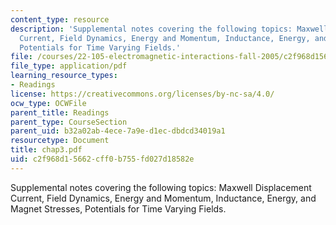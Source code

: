 ```yaml
---
content_type: resource
description: 'Supplemental notes covering the following topics: Maxwell Displacement
  Current, Field Dynamics, Energy and Momentum, Inductance, Energy, and Magnet Stresses,
  Potentials for Time Varying Fields.'
file: /courses/22-105-electromagnetic-interactions-fall-2005/c2f968d15662cff0b755fd027d18582e_chap3.pdf
file_type: application/pdf
learning_resource_types:
- Readings
license: https://creativecommons.org/licenses/by-nc-sa/4.0/
ocw_type: OCWFile
parent_title: Readings
parent_type: CourseSection
parent_uid: b32a02ab-4ece-7a9e-d1ec-dbdcd34019a1
resourcetype: Document
title: chap3.pdf
uid: c2f968d1-5662-cff0-b755-fd027d18582e
---
```

Supplemental notes covering the following topics: Maxwell Displacement Current, Field Dynamics, Energy and Momentum, Inductance, Energy, and Magnet Stresses, Potentials for Time Varying Fields.